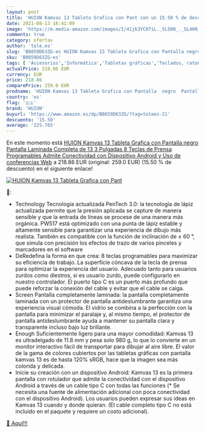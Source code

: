 ```yaml
---
layout: post
title: 'HUION Kamvas 13 Tableta Grafica con Pant con un 15.50 % de descuento'
date: 2021-08-13 16:41:09
image: 'https://m.media-amazon.com/images/I/41jk3YC07iL._SL500_._SL400_.jpg'
comments: true
category: ofertas
author: 'tole.es'
slug: 'B0859D63ZG-es HUION Kamvas 13 Tableta Grafica con Pantalla negro...'
sku: 'B0859D63ZG-es'
tags: [ 'Accesorios','Informática','Tabletas gráficas','Teclados, ratones y periféricos de entrada','android','huion', ]
actualPrice: 218.86 EUR
currency: EUR
price: 218.86
comparePrice: 259.0 EUR
prodname: 'HUION Kamvas 13 Tableta Grafica con Pantalla  negro  Pantalla Laminada Completa de 13 3 Pulgadas  8 Teclas de Prensa Programables Admite Conectividad con Dispositivo Android  y Uso de conferencias Web'
country: 'es'
flag: '🇪🇸'
brand: 'HUION'
buyurl: 'https://www.amazon.es/dp/B0859D63ZG/?tag=tolees-21'
descuento: '15.50'
average: '225.765'
---
```


En este momento está [HUION Kamvas 13 Tableta Grafica con Pantalla  negro  Pantalla Laminada Completa de 13 3 Pulgadas  8 Teclas de Prensa Programables Admite Conectividad con Dispositivo Android  y Uso de conferencias Web](https://www.amazon.es/dp/B0859D63ZG/?tag=tolees-21) a 218.86 EUR (original: 259.0 EUR) (15.50 %  de descuento) en el siguiente enlace!

[![HUION Kamvas 13 Tableta Grafica con Pant](https://m.media-amazon.com/images/I/41jk3YC07iL._SL500_._SL400_.jpg)](https://www.amazon.es/dp/B0859D63ZG/?tag=tolees-21)

🔎:

- Technology Tecnología actualizada PenTech 3.0: la tecnología de lápiz actualizada permite que la presión aplicada se capture de manera sensible y que la entrada de líneas se procese de una manera más orgánica. PW517 está optimizado con una punta de lápiz estable y altamente sensible para garantizar una experiencia de dibujo más realista. También es compatible con la función de inclinación de ± 60 °, que simula con precisión los efectos de trazo de varios pinceles y marcadores en el software
- DeRedefina la forma en que crea: 8 teclas programables para maximizar su eficiencia de trabajo. La superficie cóncava de la tecla de prensa para optimizar la experiencia del usuario. Adecuado tanto para usuarios zurdos como diestros, si es usuario zurdo, puede configurarlo en nuestro controlador. El puerto tipo C es un puerto más profundo que puede reforzar la conexión del cable y evitar que el cable se caiga.
- Screen Pantalla completamente laminada: la pantalla completamente laminada con un protector de pantalla antideslumbrante garantiza una experiencia visual cómoda. El vidrio se combina a la perfección con la pantalla para minimizar el paralaje y, al mismo tiempo, el protector de pantalla antideslumbrante ayuda a mantener su pantalla clara y transparente incluso bajo luz brillante.
- Enough Suficientemente ligero para una mayor comodidad: Kamvas 13 es ultradelgado de 11.8 mm y pesa solo 980 g, lo que lo convierte en un monitor interactivo fácil de transportar para dibujar al aire libre. El valor de la gama de colores cubiertos por las tabletas gráficas con pantalla kamvas 13 es de hasta 120% sRGB, hace que la imagen sea más colorida y delicada.
- Inicie su creación con un dispositivo Android: Kamvas 13 es la primera pantalla con rotulador que admite la conectividad con el dispositivo Android a través de un cable tipo C con todas las funciones (* Se necesita una fuente de alimentación adicional con poca conectividad con el dispositivo Android). Los usuarios pueden expresar sus ideas en Kamvas 13 cuando y donde quieran. (El cable completo tipo C no está incluido en el paquete y requiere un costo adicional).

[🛒 Aquí!!!](https://www.amazon.es/dp/B0859D63ZG/?tag=tolees-21)
